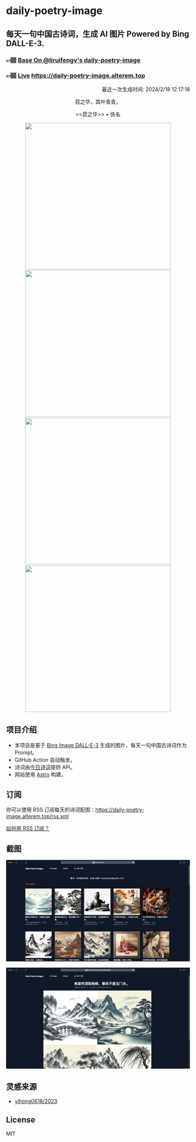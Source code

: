 
# daily-poetry-image

## 每天一句中国古诗词，生成 AI 图片 Powered by Bing DALL-E-3.

### 👉🏽 [Base On @liruifengv's daily-poetry-image](https://github.com/liruifengv/daily-poetry-image)

### 👉🏽 [Live](https://daily-poetry-image.alterem.top/) https://daily-poetry-image.alterem.top

<p align="right">
  最近一次生成时间: 2024/2/18 12:17:18
</p>
<p align="center">
苕之华，其叶青青。
</p>
<p align="center">
<<苕之华>> • 佚名
</p>
<p align="center">
<img src="https://tse2.mm.bing.net/th/id/OIG1.Xyu7G2lgUMFJ1SMutvbN" height="400" width="400" />
<img src="https://tse1.mm.bing.net/th/id/OIG1..inov64uKszd2cgLarym" height="400" width="400" />
<img src="https://tse1.mm.bing.net/th/id/OIG1.1ZOChTDIAN6h0WQwbZbh" height="400" width="400" />
<img src="https://tse2.mm.bing.net/th/id/OIG1.Y3_1iIRnIlPzfZ1x5WhG" height="400" width="400" />
</p>

## 项目介绍

-   本项目是基于 [Bing Image DALL-E-3](https://www.bing.com/images/create) 生成的图片，每天一句中国古诗词作为 Prompt。
-   GitHub Action 自动触发。
-   诗词由[今日诗词](https://www.jinrishici.com/)提供 API。
-   网站使用 [Astro](https://astro.build) 构建。

## 订阅

你可以使用 RSS 订阅每天的诗词配图：https://daily-poetry-image.alterem.top/rss.xml

[如何用 RSS 订阅？](https://zhuanlan.zhihu.com/p/55026716)

## 截图

![图片列表](./screenshots/Snipaste_2023-12-28_21-00-26.png)

![图片详情](./screenshots/Snipaste_2023-12-28_21-00-53.png)

## 灵感来源

-   [yihong0618/2023](https://github.com/yihong0618/2023)

## License

MIT
